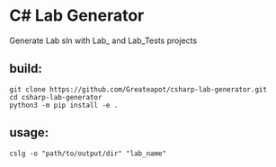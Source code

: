 # C# Lab Generator
Generate Lab sln with Lab_ and Lab_Tests projects  

## build:
```
git clone https://github.com/Greateapot/csharp-lab-generator.git
cd csharp-lab-generator
python3 -m pip install -e .
```

## usage:
```
cslg -o "path/to/output/dir" "lab_name"
```